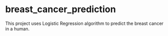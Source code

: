 # breast_cancer_prediction
This project uses Logistic Regression algorithm to predict the breast cancer in a human.
